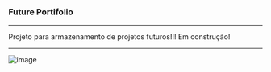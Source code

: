### Future Portifolio


<hr>


Projeto para armazenamento de projetos futuros!!!  Em construção!


<hr>


![image](https://user-images.githubusercontent.com/114318366/219876523-3cf834a9-8a9b-4198-95ee-d28c9f633d60.png)
